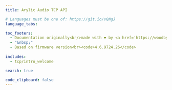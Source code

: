 ```yaml
---
title: Arylic Audio TCP API

# Languages must be one of: https://git.io/vQNgJ
language_tabs:

toc_footers:
  - Documentation originally<br/>made with ❤️ by <a href='https://woodbytes.me' target='_blank'>Woodbytes</a>
  - "&nbsp;"
  - Based on firmware version<br><code>4.6.9724.26</code>
  
includes:
  - tcp/intro_welcome

search: true

code_clipboard: false
---
```

